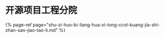 # 开源项目工程分院



{% page-ref page="shu-zi-huo-bi-liang-hua-xi-tong-ccxt-kuang-jia-shi-zhan-san-jiao-tao-li.md" %}



